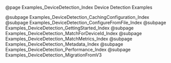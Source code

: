 @page Examples_DeviceDetection_Index Device Detection Examples

@subpage Examples_DeviceDetection_CachingConfiguration_Index
@subpage Examples_DeviceDetection_ConfigureFromFile_Index
@subpage Examples_DeviceDetection_GettingStarted_Index
@subpage Examples_DeviceDetection_MatchForDeviceId_Index
@subpage Examples_DeviceDetection_MatchMetrics_Index
@subpage Examples_DeviceDetection_Metadata_Index
@subpage Examples_DeviceDetection_Performance_Index
@subpage Examples_DeviceDetection_MigrationFromV3
